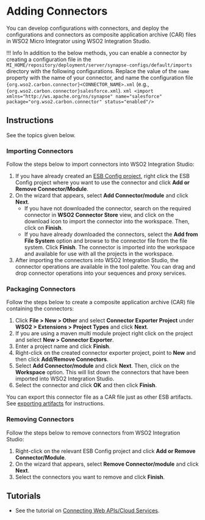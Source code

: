 # Adding Connectors

You can develop configurations with connectors, and deploy the configurations and connectors as composite application archive (CAR) files in WSO2 Micro Integrator using WSO2 Integration Studio.

!!! Info
    In addition to the below methods, you can enable a connector by creating a configuration file in the `MI_HOME/repository/deployment/server/synapse-configs/default/imports` directory with the following configurations. Replace the value of the `name` property with the name of your connector, and name the configuration file `{org.wso2.carbon.connector}<CONNECTOR_NAME>.xml` (e.g., `{org.wso2.carbon.connector}salesforce.xml`).
    ```xml
    <import xmlns="http://ws.apache.org/ns/synapse"
            name="salesforce"
            package="org.wso2.carbon.connector"
            status="enabled"/>
    ```

## Instructions

See the topics given below.

### Importing Connectors

Follow the steps below to import connectors into WSO2 Integration Studio:

1.  If you have already created an [ESB Config project]({{base_path}}/integrate/develop/create-integration-project/#esb-config-project), right click the ESB Config project where you want to use the connector and click **Add or Remove Connector/Module**.
2.  On the wizard that appears, select **Add Connector/module** and click **Next**.
    -   If you have not downloaded the connector, search on the required connector in **WSO2 Connector Store** view, and click on the download icon to import the connector into the workspace. Then, click on **Finish**.
    -   If you have already downloaded the connectors, select the **Add from File System** option and browse to the connector file from the file system. Click **Finish**. The connector is imported into the workspace and available for use with all the projects in the workspace.
3.  After importing the connectors into WSO2 Integration Studio, the connector operations are available in the tool palette. You can drag and drop connector operations into your sequences and proxy services.

### Packaging Connectors

Follow the steps below to create a composite application archive (CAR) file containing the connectors:

1.  Click **File > New > Other** and select **Connector Exporter Project** under **WSO2 > Extensions > Project Types** and click **Next**. 
2.  If you are using a maven multi module project right click on the project and select **New > Connector Exporter**.
3.  Enter a project name and click **Finish**.
4.  Right-click on the created connector exporter project, point to **New** and then click **Add/Remove Connectors**.
5.  Select **Add Connector/module** and click **Next**. Then, click on the **Workspace** option. This will list down the connectors that have been imported into WSO2 Integration Studio.
6.  Select the connector and click **OK** and then click **Finish**.

You can export this connector file as a CAR file just as other ESB artifacts. See [exporting artifacts]({{base_path}}/integrate/develop/exporting-artifacts) for instructions.

### Removing Connectors

Follow the steps below to remove connectors from WSO2 Integration Studio:

1.  Right-click on the relevant ESB Config project and click **Add or Remove Connector/Module**.
2.  On the wizard that appears, select **Remove Connector/module** and click **Next**.
3.  Select the connectors you want to remove and click **Finish**.

## Tutorials

-	See the tutorial on [Connecting Web APIs/Cloud Services]({{base_path}}//tutorials/integration-tutorials/using-the-gmail-connector).
